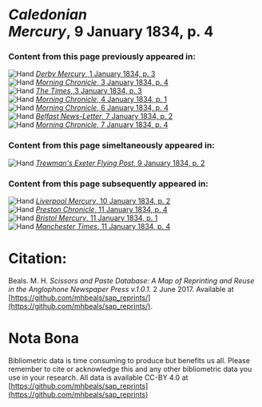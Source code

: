 # *Caledonian Mercury*, 9 January 1834, p. 4  
  
### Content from this page previously appeared in:  
![Hand](http://scissorsandpaste.net/wp-content/uploads/2017/06/smallhandpointer.png) [*Derby Mercury*, 1 January 1834, p. 3](https://mhbeals.github.io/sap_html/Derby-Mercury/Derby-Mercury-1-January-1834-p-3)  
![Hand](http://scissorsandpaste.net/wp-content/uploads/2017/06/smallhandpointer.png) [*Morning Chronicle*, 3 January 1834, p. 4](https://mhbeals.github.io/sap_html/Morning-Chronicle/Morning-Chronicle-3-January-1834-p-4)  
![Hand](http://scissorsandpaste.net/wp-content/uploads/2017/06/smallhandpointer.png) [*The Times*, 3 January 1834, p. 3](https://mhbeals.github.io/sap_html/The-Times/The-Times-3-January-1834-p-3)  
![Hand](http://scissorsandpaste.net/wp-content/uploads/2017/06/smallhandpointer.png) [*Morning Chronicle*, 4 January 1834, p. 1](https://mhbeals.github.io/sap_html/Morning-Chronicle/Morning-Chronicle-4-January-1834-p-1)  
![Hand](http://scissorsandpaste.net/wp-content/uploads/2017/06/smallhandpointer.png) [*Morning Chronicle*, 6 January 1834, p. 4](https://mhbeals.github.io/sap_html/Morning-Chronicle/Morning-Chronicle-6-January-1834-p-4)  
![Hand](http://scissorsandpaste.net/wp-content/uploads/2017/06/smallhandpointer.png) [*Belfast News-Letter*, 7 January 1834, p. 2](https://mhbeals.github.io/sap_html/Belfast-News-Letter/Belfast-News-Letter-7-January-1834-p-2)  
![Hand](http://scissorsandpaste.net/wp-content/uploads/2017/06/smallhandpointer.png) [*Morning Chronicle*, 7 January 1834, p. 4](https://mhbeals.github.io/sap_html/Morning-Chronicle/Morning-Chronicle-7-January-1834-p-4)  
  
### Content from this page simeltaneously appeared in:  
![Hand](http://scissorsandpaste.net/wp-content/uploads/2017/06/smallhandpointer.png) [*Trewman's Exeter Flying Post*, 9 January 1834, p. 2](https://mhbeals.github.io/sap_html/Trewman's-Exeter-Flying-Post/Trewman's-Exeter-Flying-Post-9-January-1834-p-2)  
  
### Content from this page subsequently appeared in:  
![Hand](http://scissorsandpaste.net/wp-content/uploads/2017/06/smallhandpointer.png) [*Liverpool Mercury*, 10 January 1834, p. 2](https://mhbeals.github.io/sap_html/Liverpool-Mercury/Liverpool-Mercury-10-January-1834-p-2)  
![Hand](http://scissorsandpaste.net/wp-content/uploads/2017/06/smallhandpointer.png) [*Preston Chronicle*, 11 January 1834, p. 4](https://mhbeals.github.io/sap_html/Preston-Chronicle/Preston-Chronicle-11-January-1834-p-4)  
![Hand](http://scissorsandpaste.net/wp-content/uploads/2017/06/smallhandpointer.png) [*Bristol Mercury*, 11 January 1834, p. 1](https://mhbeals.github.io/sap_html/Bristol-Mercury/Bristol-Mercury-11-January-1834-p-1)  
![Hand](http://scissorsandpaste.net/wp-content/uploads/2017/06/smallhandpointer.png) [*Manchester Times*, 11 January 1834, p. 4](https://mhbeals.github.io/sap_html/Manchester-Times/Manchester-Times-11-January-1834-p-4)  


# Citation: 

Beals. M. H. *Scissors and Paste Database: A Map of Reprinting and Reuse in the Anglophone Newspaper Press v.1.0.1.* 2 June 2017. Available at [https://github.com/mhbeals/sap_reprints/](https://github.com/mhbeals/sap_reprints/). 

# Nota Bona

Bibliometric data is time consuming to produce but benefits us all. Please remember to cite or acknowledge this and any other bibliometric data you use in your research. All data is available CC-BY 4.0 at [https://github.com/mhbeals/sap_reprints](https://github.com/mhbeals/sap_reprints)